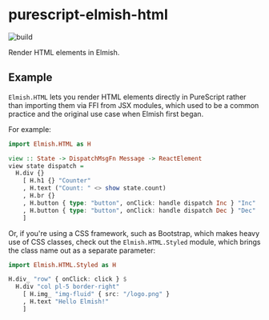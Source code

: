 # purescript-elmish-html
![build](https://github.com/collegevine/purescript-elmish-html/workflows/build/badge.svg?branch=master)

Render HTML elements in Elmish.

## Example

`Elmish.HTML` lets you render HTML elements directly in PureScript rather than
importing them via FFI from JSX modules, which used to be a common practice and
the original use case when Elmish first began.

For example:

```purescript
import Elmish.HTML as H

view :: State -> DispatchMsgFn Message -> ReactElement
view state dispatch =
  H.div {}
    [ H.h1 {} "Counter"
    , H.text ("Count: " <> show state.count)
    , H.br {}
    , H.button { type: "button", onClick: handle dispatch Inc } "Inc"
    , H.button { type: "button", onClick: handle dispatch Dec } "Dec"
    ]
```

Or, if you're using a CSS framework, such as Bootstrap, which makes heavy use of
CSS classes, check out the `Elmish.HTML.Styled` module, which brings the class
name out as a separate parameter:

```purescript
import Elmish.HTML.Styled as H

H.div_ "row" { onClick: click } $
  H.div "col pl-5 border-right"
    [ H.img_ "img-fluid" { src: "/logo.png" }
    , H.text "Hello Elmish!"
    ]
```
